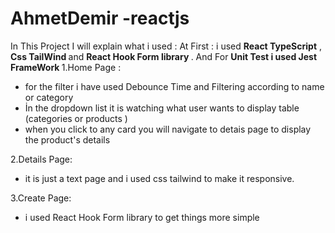 # AhmetDemir -reactjs


In This Project I will explain what i used : 
At First :
i used <b>React TypeScript</b> , <b>Css TailWind </b> and <b>React Hook Form library </b> .
And For <b>Unit Test i used Jest FrameWork </b>
1.Home Page : 
<ul>
  <li>
  for the filter i have used Debounce Time and Filtering according to name or category
  </li>
  <li>
İn the dropdown list it is watching what user wants to display table (categories or products ) 
</li>
  <li>when you click to any card you will navigate to detais page to display the product's details</li>
</ul>
2.Details Page:
<ul>
  <li>
it is just a text page and i used css tailwind to make it responsive. 
  </li>
  </ul>
  3.Create Page:
<ul>
  <li>
i used React Hook Form library to get things more simple
     </li>
  </ul>
